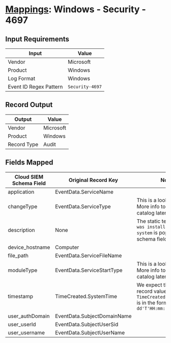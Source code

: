# [Mappings](README.md): Windows - Security - 4697

## Input Requirements

|Input|Value|
|-----|-----|
|Vendor|Microsoft|
|Product|Windows|
|Log Format|Windows|
|Event ID Regex Pattern|`Security-4697`|

## Record Output

|Output|Value|
|------|-----|
|Vendor|Microsoft|
|Product|Windows|
|Record Type|Audit|

## Fields Mapped

|Cloud SIEM Schema Field|Original Record Key|Notes|
|-----------------------|-------------------|-----|
|application|EventData.ServiceName||
|changeType|EventData.ServiceType|This is a lookup field. More info to come in the catalog later...|
|description|None|The static text `A service was installed in the system` is populated in this schema field.|
|device_hostname|Computer||
|file_path|EventData.ServiceFileName||
|moduleType|EventData.ServiceStartType|This is a lookup field. More info to come in the catalog later...|
|timestamp|TimeCreated.SystemTime|We expect the orginal record value of `TimeCreated.SystemTime` is in the format `yyyy-MM-dd'T'HH:mm:ss.SSSSSSSSSZ`|
|user_authDomain|EventData.SubjectDomainName||
|user_userId|EventData.SubjectUserSid||
|user_username|EventData.SubjectUserName||

